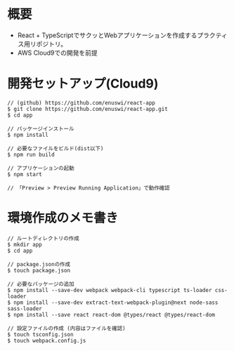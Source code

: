 # 概要
* React + TypeScriptでサクッとWebアプリケーションを作成するプラクティス用リポジトリ。
* AWS Cloud9での開発を前提

# 開発セットアップ(Cloud9)
```
// (github) https://github.com/enuswi/react-app
$ git clone https://github.com/enuswi/react-app.git
$ cd app

// パッケージインストール
$ npm install

// 必要なファイルをビルド(dist以下)
$ npm run build

// アプリケーションの起動
$ npm start

// 「Preview > Preview Running Application」で動作確認
```

# 環境作成のメモ書き
```
// ルートディレクトリの作成
$ mkdir app
$ cd app

// package.jsonの作成
$ touch package.json

// 必要なパッケージの追加
$ npm install --save-dev webpack webpack-cli typescript ts-loader css-loader
$ npm install --save-dev extract-text-webpack-plugin@next node-sass sass-loader
$ npm install --save react react-dom @types/react @types/react-dom

// 設定ファイルの作成 (内容はファイルを確認)
$ touch tsconfig.json
$ touch webpack.config.js
```